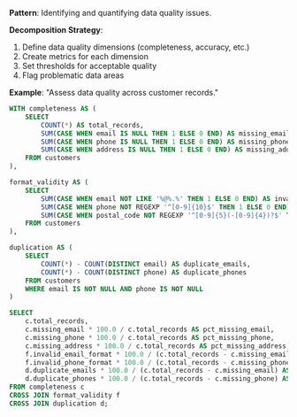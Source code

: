 **Pattern**: Identifying and quantifying data quality issues.

**Decomposition Strategy**:

1. Define data quality dimensions (completeness, accuracy, etc.)
2. Create metrics for each dimension
3. Set thresholds for acceptable quality
4. Flag problematic data areas

**Example**: "Assess data quality across customer records."

```SQL
WITH completeness AS (
    SELECT
        COUNT(*) AS total_records,
        SUM(CASE WHEN email IS NULL THEN 1 ELSE 0 END) AS missing_email,
        SUM(CASE WHEN phone IS NULL THEN 1 ELSE 0 END) AS missing_phone,
        SUM(CASE WHEN address IS NULL THEN 1 ELSE 0 END) AS missing_address
    FROM customers
),

format_validity AS (
    SELECT
        SUM(CASE WHEN email NOT LIKE '%@%.%' THEN 1 ELSE 0 END) AS invalid_email_format,
        SUM(CASE WHEN phone NOT REGEXP '^[0-9]{10}$' THEN 1 ELSE 0 END) AS invalid_phone_format,
        SUM(CASE WHEN postal_code NOT REGEXP '^[0-9]{5}(-[0-9]{4})?$' THEN 1 ELSE 0 END) AS invalid_postal_format
    FROM customers
),

duplication AS (
    SELECT
        COUNT(*) - COUNT(DISTINCT email) AS duplicate_emails,
        COUNT(*) - COUNT(DISTINCT phone) AS duplicate_phones
    FROM customers
    WHERE email IS NOT NULL AND phone IS NOT NULL
)

SELECT
    c.total_records,
    c.missing_email * 100.0 / c.total_records AS pct_missing_email,
    c.missing_phone * 100.0 / c.total_records AS pct_missing_phone,
    c.missing_address * 100.0 / c.total_records AS pct_missing_address,
    f.invalid_email_format * 100.0 / (c.total_records - c.missing_email) AS pct_invalid_email,
    f.invalid_phone_format * 100.0 / (c.total_records - c.missing_phone) AS pct_invalid_phone,
    d.duplicate_emails * 100.0 / (c.total_records - c.missing_email) AS pct_duplicate_email,
    d.duplicate_phones * 100.0 / (c.total_records - c.missing_phone) AS pct_duplicate_phone
FROM completeness c
CROSS JOIN format_validity f
CROSS JOIN duplication d;
```